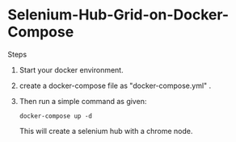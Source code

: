 # Selenium-Hub-Grid-on-Docker-Compose

  Steps
1) Start your docker environment.
2) create a docker-compose file  as "docker-compose.yml" .
3) Then run a simple command as given: 

   `docker-compose up -d`
    
    This will create a selenium hub with a chrome node.
    
    

  
